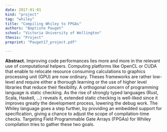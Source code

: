 ```yaml
---
date: 2017-01-01
kind: "project"
tag: "whiley"
title: "Compiling Whiley to FPGAs"
authors: "Baptiste Pauget"
school: "Victoria University of Wellington"
thesis: "Project"
preprint: "Pauget17_project.pdf"

---
```


**Abstract.** Improving code performances lies more and more in the relevant use of computational helpers.
Computing platforms like OpenCL or CUDA that enable to relocate resource consuming calculations to
graphics processing unit (GPU) are now ordinary. Theses frameworks are rather low-level and require
either a thorough learning or the use of higher level libraries that reduce their flexibility. A orthogonal
concern of programming language is static checking. As the rise of strongly typed languages (Rust, Scala,
Haskell, ...) reveals it, extended static checking is well-liked since it improves greatly the development
process, lowering the debug work. The Whiley language goes a step further, by providing
an embedded support for specification, giving a chance to adjust the scope of compilation-time checks.
Targeting Field Programmable Gate Arrays (FPGAs) for Whiley compilation tries to gather these two
goals.





